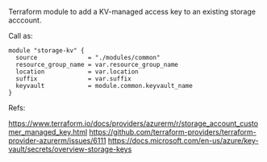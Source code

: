 Terraform module to add a KV-managed access key to an existing storage acccount.

Call as:

```
module "storage-kv" {
  source              = "./modules/common"
  resource_group_name = var.resource_group_name
  location            = var.location
  suffix              = var.suffix
  keyvault            = module.common.keyvault_name
}

```


Refs:

https://www.terraform.io/docs/providers/azurerm/r/storage_account_customer_managed_key.html
https://github.com/terraform-providers/terraform-provider-azurerm/issues/6111
https://docs.microsoft.com/en-us/azure/key-vault/secrets/overview-storage-keys